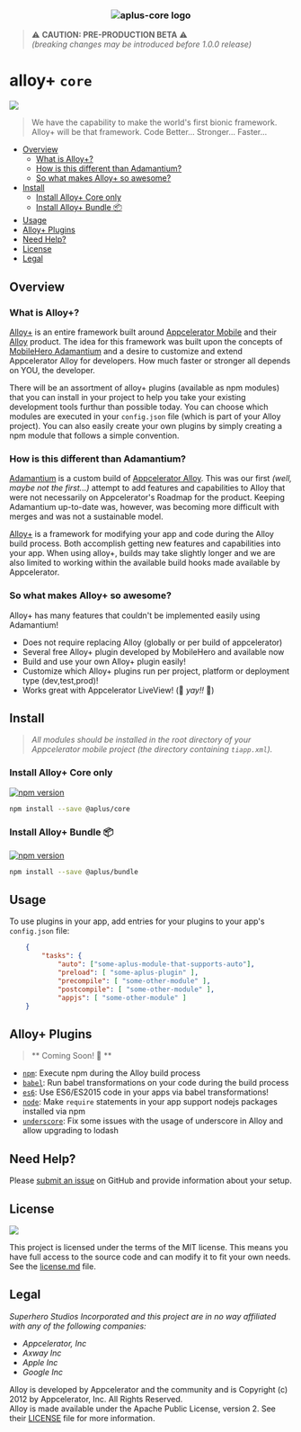 <h3 align="center">
  <img src="https://cdn.secure-api.org/images/aplus-core.svg" alt="aplus-core logo" />
</h3>

> ⚠️ **CAUTION:  PRE-PRODUCTION BETA** ⚠️   
>_(breaking changes may be introduced before 1.0.0 release)_

# alloy+ `core`

[![](http://img.shields.io/badge/license-MIT-blue.svg?style=flat-square)]()

> We have the capability to make the world's first bionic framework. Alloy+ will be that framework. Code Better... Stronger... Faster...

<!-- TOC depthFrom:2 depthTo:6 insertAnchor:false orderedList:false updateOnSave:true withLinks:true -->

- [Overview](#overview)
	- [What is Alloy+?](#what-is-alloy)
	- [How is this different than Adamantium?](#how-is-this-different-than-adamantium)
	- [So what makes Alloy+ so awesome?](#so-what-makes-alloy-so-awesome)
- [Install](#install)
	- [Install Alloy+ Core only](#install-alloy-core-only)
	- [Install Alloy+ Bundle 📦](#install-alloy-bundle-)
- [Usage](#usage)
- [Alloy+ Plugins](#alloy-plugins)
- [Need Help?](#need-help)
- [License](#license)
- [Legal](#legal)

<!-- /TOC -->

## Overview

### What is Alloy+?

[Alloy+][] is an entire framework built around 
[Appcelerator Mobile](http://www.appcelerator.com/mobile-app-development-products/) and their [Alloy][] product. 
The idea for this framework was built upon the concepts of [MobileHero Adamantium](https://github.com/mobilehero/adamantium) 
and a desire to customize and extend Appcelerator Alloy for developers.  How much faster or stronger all depends on YOU, the developer.  

There will be an assortment of alloy+ plugins (available as npm modules) that you can install 
in your project to help you take your existing development tools furthur 
than possible today.  You can choose which modules are executed in your `config.json` file 
(which is part of your Alloy project).  You can also easily create your own plugins by simply 
creating a npm module that follows a simple convention.  

### How is this different than Adamantium?

[Adamantium](https://github.com/mobilehero/adamantium) is a custom build of [Appcelerator Alloy](https://github.com/appcelerator/alloy). 
This was our first _(well, maybe not the first...)_ attempt to add features and capabilities to Alloy that were not necessarily on Appcelerator's 
Roadmap for the product.  Keeping Adamantium up-to-date was, however, was becoming more difficult with merges and was not a sustainable model.

[Alloy+][] is a framework for modifying your app and code during the Alloy build process. 
Both accomplish getting new features and capabilities into your app. 
When using alloy+, builds may take slightly longer and we are also limited 
to working within the available build hooks made available by Appcelerator.  

### So what makes Alloy+ so awesome?

Alloy+ has many features that couldn't be implemented easily using Adamantium!

* Does not require replacing Alloy (globally or per build of appcelerator)
* Several free Alloy+ plugin developed by MobileHero and available now
* Build and use your own Alloy+ plugin easily!
* Customize which Alloy+ plugins run per project, platform or deployment type (dev,test,prod)!
* Works great with Appcelerator LiveView! (🎉 _yay!!_ 🎉)


## Install 

> _All modules should be installed in the root directory of your Appcelerator mobile project (the directory containing `tiapp.xml`)._

### Install Alloy+ Core only

[![npm version](https://badge.fury.io/js/%40aplus%2Fcore.svg)](https://badge.fury.io/js/%40aplus%2Fcore)

```bash
npm install --save @aplus/core
```

### Install Alloy+ Bundle 📦

[![npm version](https://badge.fury.io/js/%40aplus%2Fbundle.svg)](https://badge.fury.io/js/%40aplus%2Fbundle)


```bash
npm install --save @aplus/bundle
```


## Usage

To use plugins in your app, add entries for your plugins to your app's `config.json` file:

```json
	{
		"tasks": {
			"auto": ["some-aplus-module-that-supports-auto"],
			"preload": [ "some-aplus-plugin" ],
			"precompile": [ "some-other-module" ],
			"postcompile": [ "some-other-module" ],
			"appjs": [ "some-other-module" ]
	}
```

## Alloy+ Plugins 

> ** Coming Soon! :mega: **

- [`npm`][]: Execute npm during the Alloy build process
- [`babel`][]: Run babel transformations on your code during the build process
- [`es6`][]: Use ES6/ES2015 code in your apps via babel transformations!
- [`node`][]: Make `require` statements in your app support nodejs packages installed via npm
- [`underscore`][]: Fix some issues with the usage of underscore in Alloy and allow upgrading to lodash


## Need Help?

Please [submit an issue](https://github.com/mobilehero/aplus-core/issues) on GitHub and provide information about your setup.


## License

[![](http://img.shields.io/badge/license-MIT-blue.svg?style=flat-square)]()

This project is licensed under the terms of the MIT license. This means you have full access to the source code and can modify it to fit your own needs. 
See the [license.md](https://github.com/mobilehero/aplus-core/blob/master/license.md) file.

## Legal

_Superhero Studios Incorporated and this project are in no way affiliated with any of the following companies:_

  * _Appcelerator, Inc_
  * _Axway Inc_
  * _Apple Inc_
  * _Google Inc_

Alloy is developed by Appcelerator and the community and is Copyright (c) 2012 by Appcelerator, Inc. All Rights Reserved.   
Alloy is made available under the Apache Public License, version 2. See their [LICENSE](https://github.com/appcelerator/alloy/blob/master/LICENSE) file for more information.  

[alloy]: https://github.com/appcelerator/alloy  "alloy"
[npm]: https://www.npmjs.com/    "npm"
[alloy+]: https://github.com/mobilehero/aplus-core  "Alloy+"
[`node`]: https://github.com/mobilehero/aplus-node  "node"
[`babel`]: https://github.com/mobilehero/aplus-babel  "babel"
[`es6`]: https://github.com/mobilehero/aplus-es6  "es6"
[`underscore`]: https://github.com/mobilehero/aplus-underscore  "underscore"
[`npm`]: https://github.com/mobilehero/aplus-npm  "npm"